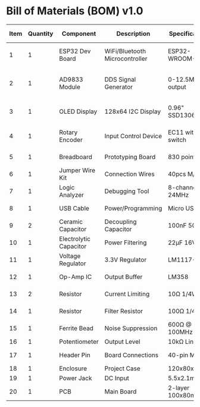 # Bill of Materials (BOM) v1.0

| Item | Quantity | Component             | Description              | Specifications         | Supplier Part Number (Example) | Notes                          |
|------|----------|----------------------|--------------------------|------------------------|-------------------------------|--------------------------------|
| 1    | 1        | ESP32 Dev Board      | WiFi/Bluetooth Microcontroller | ESP32-WROOM-32         | ESP32-DevKitC-V4               | Alternative: NodeMCU-32S       |
| 2    | 1        | AD9833 Module        | DDS Signal Generator     | 0-12.5MHz output       | AD9833 Breakout Board          | Ensure 25MHz crystal version   |
| 3    | 1        | OLED Display         | 128x64 I2C Display       | 0.96" SSD1306          | SSD1306 128x64 I2C             | White or Blue on black         |
| 4    | 1        | Rotary Encoder       | Input Control Device     | EC11 with switch        | EC11K1524403                   | With push-button function      |
| 5    | 1        | Breadboard           | Prototyping Board        | 830 points              | MB-102                         | Or similar size                |
| 6    | 1        | Jumper Wire Kit      | Connection Wires         | 40pcs M/M               | PRT-12795                      | 20cm length                    |
| 7    | 1        | Logic Analyzer       | Debugging Tool           | 8-channel 24MHz         | Saleae Logic 8                 | Optional for development       |
| 8    | 1        | USB Cable            | Power/Programming        | Micro USB               | PRT-13231                      | Type A to Micro B              |
| 9    | 2        | Ceramic Capacitor    | Decoupling Capacitor     | 100nF 50V               | CC0805KKX7R7BB104              | 0805 package                   |
| 10   | 1        | Electrolytic Capacitor | Power Filtering        | 22μF 16V                | EEE-FK1C220P                   | Radial lead                    |
| 11   | 1        | Voltage Regulator    | 3.3V Regulator           | LM1117-3.3              | LM1117MPX-3.3                  | TO-252 package                 |
| 12   | 1        | Op-Amp IC            | Output Buffer            | LM358                   | LM358P                         | DIP-8 package                  |
| 13   | 2        | Resistor             | Current Limiting         | 10Ω 1/4W                | CFR-25JB-10R                    | 0805 package                   |
| 14   | 1        | Resistor             | Filter Resistor          | 100Ω 1/4W               | CFR-25JB-100R                   | 0805 package                   |
| 15   | 1        | Ferrite Bead         | Noise Suppression        | 600Ω @ 100MHz           | BLM18AG601SN1                   | 0805 package                   |
| 16   | 1        | Potentiometer        | Output Level             | 10kΩ Linear             | B10K                            | PCB mount                      |
| 17   | 1        | Header Pin           | Board Connections        | 40-pin Male             | PRT-12693                       | 2.54mm pitch                   |
| 18   | 1        | Enclosure            | Project Case             | 120x80x50mm             | Hammond 1591B                   | Optional                       |
| 19   | 1        | Power Jack           | DC Input                 | 5.5x2.1mm               | PRT-10811                       | Panel mount                    |
| 20   | 1        | PCB                  | Main Board               | 2-layer 100x80mm        | Custom Design                   | Optional for final build        |
